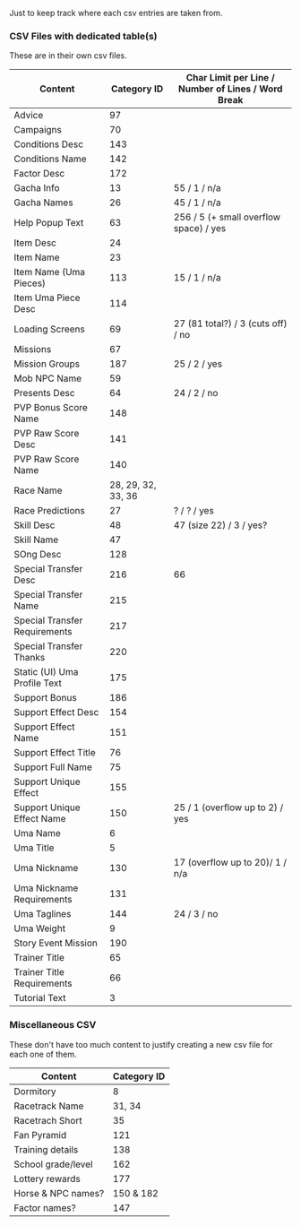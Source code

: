 Just to keep track where each csv entries are taken from.

### CSV Files with dedicated table(s)
These are in their own csv files.

| Content                          | Category ID        | Char Limit per Line / Number of Lines / Word Break |
| -------------------------------- | ------------------ | -------------------------------------------------- |
| Advice                           | 97                 |
| Campaigns                        | 70                 |
| Conditions Desc                  | 143                |
| Conditions Name                  | 142                |
| Factor Desc                      | 172                |
| Gacha Info                       | 13                 | 55 / 1 / n/a
| Gacha Names                      | 26                 | 45 / 1 / n/a
| Help Popup Text                  | 63                 | 256 / 5 (+ small overflow space) / yes
| Item Desc                        | 24                 |
| Item Name                        | 23                 |
| Item Name (Uma Pieces)           | 113                | 15 / 1 / n/a
| Item Uma Piece Desc              | 114                |
| Loading Screens                  | 69                 | 27 (81 total?) / 3 (cuts off) / no
| Missions                         | 67                 |
| Mission Groups                   | 187                | 25 / 2 / yes
| Mob NPC Name                     | 59                 |
| Presents Desc                    | 64                 | 24 / 2 / no
| PVP Bonus Score Name             | 148                |
| PVP Raw Score Desc               | 141                |
| PVP Raw Score Name               | 140                |
| Race Name                        | 28, 29, 32, 33, 36 |
| Race Predictions                 | 27                 | ? / ? / yes
| Skill Desc                       | 48                 | 47 (size 22) / 3 / yes?
| Skill Name                       | 47                 |
| SOng Desc                        | 128                |
| Special Transfer Desc            | 216                | 66
| Special Transfer Name            | 215                |
| Special Transfer Requirements    | 217                |
| Special Transfer Thanks          | 220                |
| Static (UI) Uma Profile Text     | 175                |
| Support Bonus                    | 186                |
| Support Effect Desc              | 154                |
| Support Effect Name              | 151                |
| Support Effect Title             | 76                 |
| Support Full Name                | 75                 |
| Support Unique Effect            | 155                |
| Support Unique Effect Name       | 150                | 25 / 1 (overflow up to 2) / yes
| Uma Name                         | 6                  |
| Uma Title                        | 5                  |
| Uma Nickname                     | 130                | 17 (overflow up to 20)/ 1 / n/a
| Uma Nickname Requirements        | 131                |
| Uma Taglines                     | 144                | 24 / 3 / no
| Uma Weight                       | 9                  |
| Story Event Mission              | 190                |
| Trainer Title                    | 65                 |
| Trainer Title Requirements       | 66                 |
| Tutorial Text                    | 3                  |

### Miscellaneous CSV
These don't have too much content to justify creating a new csv file for each one of them.

| Content            | Category ID        |
| ------------------ | ------------------ |
| Dormitory          | 8                  |
| Racetrack Name     | 31, 34             |
| Racetrach Short    | 35                 |
| Fan Pyramid        | 121                |
| Training details   | 138                |
| School grade/level | 162                |
| Lottery rewards    | 177                |
| Horse & NPC names? | 150 & 182          |
| Factor names?      | 147                |

